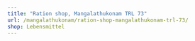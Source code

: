 ```yaml
---
title: "Ration shop, Mangalathukonam TRL 73"
url: /mangalathukonam/ration-shop-mangalathukonam-trl-73/
shop: Lebensmittel
---
```

